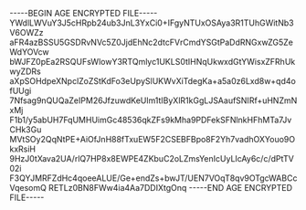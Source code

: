 -----BEGIN AGE ENCRYPTED FILE-----
YWdlLWVuY3J5cHRpb24ub3JnL3YxCi0+IFgyNTUxOSAya3R1TUhGWitNb3V6OWZz
aFR4azBSSU5GSDRvNVc5Z0JjdEhNc2dtcFVrCmdYSGtPaDdRNGxwZG5ZeWdYOVcw
bWJFZ0pEa2RSQUFsWlowY3RTQmlyc1UKLS0tIHNqUkwxdGtYWisxZFRhUkwyZDRs
aXpSOHdpeXNpclZoZStKdFo3eUpySlUKWvXiTdegKa+a5a0z6Lxd8w+qd4ofUUgi
7Nfsag9nQUQaZeIPM26JfzuwdKeUlm1tIByXlR1kGgLJSAaufSNIRf+uHNZmNxMj
F1b1/y5abUH7FqUMHUimGc48536qkZFs9kMha9PDFekSFNlnkHFhMTa7JvCHk3Gu
MVtSOy2QqNtPE+AiOfJnH88fTxuEW5F2CSEBFBpo8F2Yh7vadhOXYouo9OkxRsiH
9HzJ0tXava2UA/rlQ7HP8x8EWPE4ZKbuC2oLZmsYenIcUyLIcAy6c/c/dPtTV02i
F3QYJMRFZdHc4qoeeALUE/Ge+endZs+bwJT/UEN7VOqT8qv9OTgcWABCcVqesomQ
RETLz0BN8FWw4ia4Aa7DDIXtgOnq
-----END AGE ENCRYPTED FILE-----
